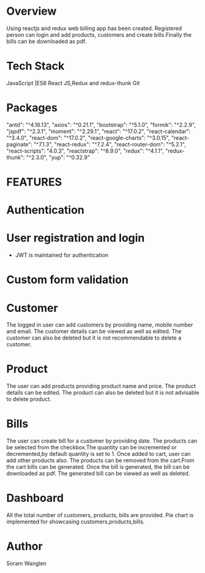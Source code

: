 # Overview
 Using reactjs and redux web billing app has been created. Registered person can login and add products, customers and create bills.Finally the bills can be downloaded as pdf.
 
# Tech Stack
JavaScript |ES6
React JS,Redux and redux-thunk
Git

# Packages
  "antd": "^4.16.13",
  "axios": "^0.21.1",
  "bootstrap": "^5.1.0",
  "formik": "^2.2.9",
  "jspdf": "^2.3.1",
  "moment": "^2.29.1",
  "react": "^17.0.2",
  "react-calendar": "^3.4.0",
  "react-dom": "^17.0.2",
  "react-google-charts": "^3.0.15",
  "react-paginate": "^7.1.3",
  "react-redux": "^7.2.4",
  "react-router-dom": "^5.2.1",
  "react-scripts": "4.0.3",
  "reactstrap": "^8.9.0",
  "redux": "^4.1.1",
  "redux-thunk": "^2.3.0",
  "yup": "^0.32.9"

# FEATURES

# Authentication

# User registration and login
* JWT is maintained for authentication

# Custom form validation

# Customer

The logged in user can add customers by providing name, mobile number and email.
The customer details can be viewed as well as edited.
The customer can also be deleted but it is not recommendable to delete a customer.

# Product

The user can add products providing product name and price.
The product details can be edited.
The product can also be deleted but it is not advisable to delete product.

# Bills

The user can create bill for a customer by providing date.
The products can be selected from the checkbox.The quantity can be incremented or decremented,by default quantity is set to 1.
Once added to cart, user can add other products also.
The products can be removed from the cart.From the cart bills can be generated.
Once the bill is generated, the bill can be downloaded as pdf.
The generated bill can be viewed as well as deleted.

# Dashboard

All the total number of customers, products, bills are provided.
Pie chart is implemented for showcasing customers,products,bills.

# Author
Soram Wanglen
